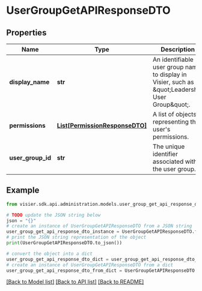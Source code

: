 # UserGroupGetAPIResponseDTO


## Properties

Name | Type | Description | Notes
------------ | ------------- | ------------- | -------------
**display_name** | **str** | An identifiable user group name to display in Visier, such as \&quot;Leadership User Group\&quot;. | [optional] 
**permissions** | [**List[PermissionResponseDTO]**](PermissionResponseDTO.md) | A list of objects representing the user&#39;s permissions. | [optional] 
**user_group_id** | **str** | The unique identifier associated with the user group. | [optional] 

## Example

```python
from visier.sdk.api.administration.models.user_group_get_api_response_dto import UserGroupGetAPIResponseDTO

# TODO update the JSON string below
json = "{}"
# create an instance of UserGroupGetAPIResponseDTO from a JSON string
user_group_get_api_response_dto_instance = UserGroupGetAPIResponseDTO.from_json(json)
# print the JSON string representation of the object
print(UserGroupGetAPIResponseDTO.to_json())

# convert the object into a dict
user_group_get_api_response_dto_dict = user_group_get_api_response_dto_instance.to_dict()
# create an instance of UserGroupGetAPIResponseDTO from a dict
user_group_get_api_response_dto_from_dict = UserGroupGetAPIResponseDTO.from_dict(user_group_get_api_response_dto_dict)
```
[[Back to Model list]](../README.md#documentation-for-models) [[Back to API list]](../README.md#documentation-for-api-endpoints) [[Back to README]](../README.md)


